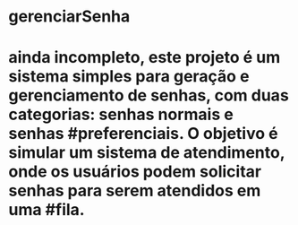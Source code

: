 # gerenciarSenha

# ainda incompleto, este projeto é um sistema simples para geração e gerenciamento de senhas, com duas categorias: senhas normais e senhas #preferenciais. O objetivo é simular um sistema de atendimento, onde os usuários podem solicitar senhas para serem atendidos em uma #fila.
 
